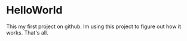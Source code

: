 # HelloWorld
This my first project on github.
Im using this project to figure out how it works.
That's all.

